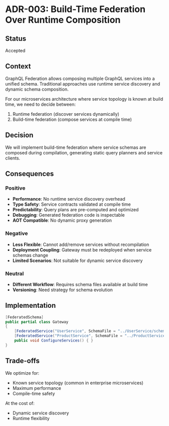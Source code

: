 # ADR-003: Build-Time Federation Over Runtime Composition

## Status

Accepted

## Context

GraphQL Federation allows composing multiple GraphQL services into a unified schema. Traditional approaches use runtime service discovery and dynamic schema composition.

For our microservices architecture where service topology is known at build time, we need to decide between:

1. Runtime federation (discover services dynamically)
2. Build-time federation (compose services at compile time)

## Decision

We will implement build-time federation where service schemas are composed during compilation, generating static query planners and service clients.

## Consequences

### Positive

- **Performance**: No runtime service discovery overhead
- **Type Safety**: Service contracts validated at compile time
- **Predictability**: Query plans are pre-computed and optimized
- **Debugging**: Generated federation code is inspectable
- **AOT Compatible**: No dynamic proxy generation

### Negative

- **Less Flexible**: Cannot add/remove services without recompilation
- **Deployment Coupling**: Gateway must be redeployed when service schemas change
- **Limited Scenarios**: Not suitable for dynamic service discovery

### Neutral

- **Different Workflow**: Requires schema files available at build time
- **Versioning**: Need strategy for schema evolution

## Implementation

```csharp
[FederatedSchema]
public partial class Gateway
{
    [FederatedService("UserService", SchemaFile = "../UserService/schema.graphql")]
    [FederatedService("ProductService", SchemaFile = "../ProductService/schema.graphql")]
    public void ConfigureServices() { }
}
```

## Trade-offs

We optimize for:

- Known service topology (common in enterprise microservices)
- Maximum performance
- Compile-time safety

At the cost of:

- Dynamic service discovery
- Runtime flexibility
